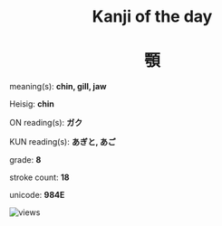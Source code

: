 <h1 align="center">Kanji of the day</h1>
<h1 align="center">顎</h1>
<p align="left">meaning(s): <b>chin, gill, jaw</b></p>
<p align="left">Heisig: <b>chin</b></p>
<p align="left">ON reading(s): <b>ガク</b></p>
<p align="left">KUN reading(s): <b>あぎと, あご</b></p>
<p align="left">grade: <b>8</b></p>
<p align="left">stroke count: <b>18</b></p>
<p align="left">unicode: <b>984E</b></p>
<p align="left"><img src="https://komarev.com/ghpvc/?username=tristanwagner-kanjioftheday&label=Views&color=0e75b6&style=flat" alt="views"/></p>
